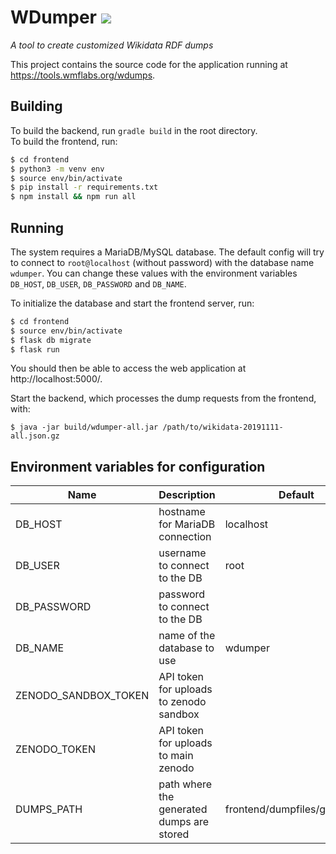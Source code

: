 # WDumper ![](https://github.com/bennofs/wdumper/workflows/Java%20CI/badge.svg?branch=master)
_A tool to create customized Wikidata RDF dumps_

This project contains the source code for the application running at https://tools.wmflabs.org/wdumps.

## Building

To build the backend, run `gradle build` in the root directory.  
To build the frontend, run:

```sh
$ cd frontend
$ python3 -m venv env
$ source env/bin/activate
$ pip install -r requirements.txt
$ npm install && npm run all
```

## Running

The system requires a MariaDB/MySQL database.
The default config will try to connect to `root@localhost` (without password)
with the database name `wdumper`. You can change these values with the 
environment variables `DB_HOST`, `DB_USER`, `DB_PASSWORD` and `DB_NAME`.

To initialize the database and start the frontend server, run:
```sh
$ cd frontend
$ source env/bin/activate
$ flask db migrate
$ flask run
```
You should then be able to access the web application at http://localhost:5000/.

Start the backend, which processes the dump requests from the frontend, with:
```
$ java -jar build/wdumper-all.jar /path/to/wikidata-20191111-all.json.gz 
```

## Environment variables for configuration

| Name                 | Description                               | Default                      |
|----------------------|-------------------------------------------|------------------------------|
| DB_HOST              | hostname for MariaDB connection           | localhost                    |
| DB_USER              | username to connect to the DB             | root                         |
| DB_PASSWORD          | password to connect to the DB             |                              |
| DB_NAME              | name of the database to use               | wdumper                      |
| ZENODO_SANDBOX_TOKEN | API token for uploads to zenodo sandbox   |                              |
| ZENODO_TOKEN         | API token for uploads to main zenodo      |                              |
| DUMPS_PATH           | path where the generated dumps are stored | frontend/dumpfiles/generated |
